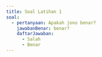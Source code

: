 ```yaml
---
title: Soal Latihan 1
soal:
  - pertanyaan: Apakah jono benar?
    jawabanBenar: benar?
    daftarJawaban:
      - Salah
      - Benar
---
```

